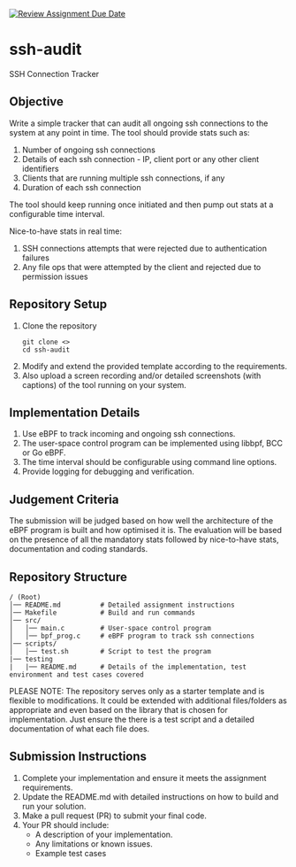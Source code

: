 [![Review Assignment Due Date](https://classroom.github.com/assets/deadline-readme-button-22041afd0340ce965d47ae6ef1cefeee28c7c493a6346c4f15d667ab976d596c.svg)](https://classroom.github.com/a/yoP-3K9_)
# ssh-audit
SSH Connection Tracker

Objective
---------

Write a simple tracker that can audit all ongoing ssh connections to the system at any point in time. 
The tool should provide stats such as:
1. Number of ongoing ssh connections
2. Details of each ssh connection - IP, client port or any other client identifiers
3. Clients that are running multiple ssh connections, if any
4. Duration of each ssh connection

The tool should keep running once initiated and then pump out stats at a configurable time interval.

Nice-to-have stats in real time:
1. SSH connections attempts that were rejected due to authentication failures
2. Any file ops that were attempted by the client and rejected due to permission issues


Repository Setup
----------------

1. Clone the repository
   ```
   git clone <>
   cd ssh-audit
   ```
2. Modify and extend the provided template according to the requirements.
3. Also upload a screen recording and/or detailed screenshots (with captions) of the tool running on your system.

Implementation Details
----------------------

1. Use eBPF to track incoming and ongoing ssh connections.
2. The user-space control program can be implemented using libbpf, BCC or Go eBPF.
3. The time interval should be configurable using command line options.
4. Provide logging for debugging and verification.

Judgement Criteria
------------------

The submission will be judged based on how well the architecture of the eBPF program is built and how optimised it is. The evaluation will be based on the presence of all the mandatory stats followed by nice-to-have stats, documentation and coding standards.

Repository Structure
--------------------

```
/ (Root)
│── README.md          # Detailed assignment instructions
│── Makefile           # Build and run commands
│── src/
│   │── main.c         # User-space control program
│   │── bpf_prog.c     # eBPF program to track ssh connections
│── scripts/
│   │── test.sh        # Script to test the program
|── testing
|   |── README.md      # Details of the implementation, test environment and test cases covered
```

PLEASE NOTE: The repository serves only as a starter template and is flexible to modifications. It could be extended with additional files/folders as appropriate and even based on the library that is chosen for implementation. 
Just ensure the there is a test script and a detailed documentation of what each file does.


Submission Instructions
-----------------------

1. Complete your implementation and ensure it meets the assignment requirements.
2. Update the README.md with detailed instructions on how to build and run your solution.
3. Make a pull request (PR) to submit your final code.
4. Your PR should include:
   - A description of your implementation.
   - Any limitations or known issues.
   - Example test cases


